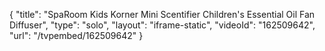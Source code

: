 {
    "title": "SpaRoom Kids Korner Mini Scentifier Children's Essential Oil Fan Diffuser",
    "type": "solo",
    "layout": "iframe-static",
    "videoId": "162509642",
    "url": "\/tvpembed\/162509642"
}
